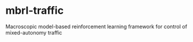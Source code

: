 # mbrl-traffic
Macroscopic model-based reinforcement learning framework for control of mixed-autonomy traffic

